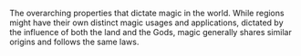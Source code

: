 The overarching properties that dictate magic in the world. While regions might have their own distinct magic usages and applications, dictated by the influence of both the land and the Gods, magic generally shares similar origins and follows the same laws.